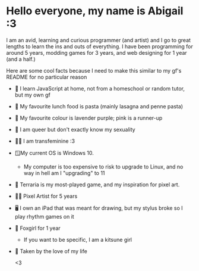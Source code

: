 <h1>Hello everyone, my name is Abigail :3</h1>

I am an avid, learning and curious programmer (and artist) and I go to great lengths to learn the ins and outs of everything.
I have been programming for around 5 years, modding games for 3 years, and web designing for 1 year (and a half.)

 Here are some cool facts because I need to make this similar to my gf's README for no particular reason

- 🔧 I learn JavaScript at home, not from a homeschool or random tutor, but my own gf
- 🍝 My favourite lunch food is pasta (mainly lasagna and penne pasta)
- 💜 My favourite colour is lavender purple; pink is a runner-up
- 🌈 I am queer but don't exactly know my sexuality
- 🏳️‍⚧️ I am transfeminine :3
- 🪟My current OS is Windows 10.
   -   My computer is too expensive to risk to upgrade to Linux, and no way in hell am I "upgrading" to 11
- 🎨 Terraria is my most-played game, and my inspiration for pixel art.
- 👩‍🎨 Pixel Artist for 5 years
- 🖥️ I own an iPad that was meant for drawing, but my stylus broke so I play rhythm games on it
- 🦊 Foxgirl for 1 year
   - If you want to be specific, I am a kitsune girl
- 🩷 Taken by the love of my life

  <3
<!---
KitsunAbigail/KitsunAbigail is a ✨ special ✨ repository because its `README.md` (this file) appears on your GitHub profile.
You can click the Preview link to take a look at your changes.
--->
